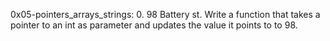 0x05-pointers_arrays_strings:
0. 98 Battery st.
Write a function that takes a pointer to an int as parameter and updates the value it points to to 98.
